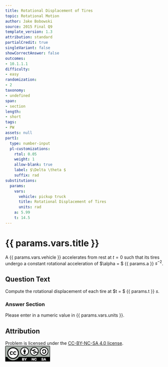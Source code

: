 ```yaml
---
title: Rotational Displacement of Tires
topic: Rotational Motion
author: Jake Bobowski
source: 2015 Final Q9
template_version: 1.3
attribution: standard
partialCredit: true
singleVariant: false
showCorrectAnswer: false
outcomes:
- 10.1.1.1
difficulty:
- easy
randomization:
- 2
taxonomy:
- undefined
span:
- section
length:
- short
tags:
- PW
assets: null
part1:
  type: number-input
  pl-customizations:
    rtol: 0.05
    weight: 1
    allow-blank: true
    label: $\Delta \theta $
    suffix: rad
substitutions:
  params:
    vars:
      vehicle: pickup truck
      title: Rotational Displacement of Tires
      units: rad
    a: 5.99
    t: 14.5
---
```

# {{ params.vars.title }}
A {{ params.vars.vehicle }} accelerates from rest at $t = 0$ such that its tires undergo a constant rotational acceleration of $\alpha = $ {{ params.a }} $s^{-2}$.

## Question Text

Compute the rotational displacement of each tire at $t = $ {{ params.t }} $s$.

### Answer Section

Please enter in a numeric value in {{ params.vars.units }}.

## Attribution

Problem is licensed under the [CC-BY-NC-SA 4.0 license](https://creativecommons.org/licenses/by-nc-sa/4.0/).<br> ![The Creative Commons 4.0 license requiring attribution-BY, non-commercial-NC, and share-alike-SA license.](https://raw.githubusercontent.com/firasm/bits/master/by-nc-sa.png)